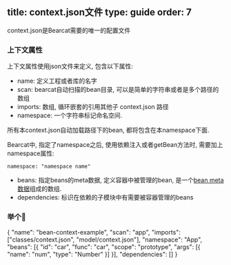 title: context.json文件
type: guide
order: 7
---

context.json是Bearcat需要的唯一的配置文件

### 上下文属性

上下文属性使用json文件来定义, 包含以下属性:

* name: 定义工程或者库的名字  
* scan: bearcat自动扫描的bean目录, 可以是简单的字符串或者是多个路径的数组
* imports: 数组, 循环嵌套的引用其他子 context.json 路径  
* namespace: 一个字符串标记命名空间.

所有本context.json自动加载路径下的bean, 都将包含在本namespace下面.

Bearcat中, 指定了namespace之后, 使用依赖注入或者getBean方法时, 需要加上namespace属性: 

```
namespace: "namespace name"
```

* beans: 指定beans的meta数据, 定义容器中被管理的bean, 是一个[bean meta数据](/guide/magic-javaScript-objects-in-details.html#Bean_attribute)组成的数组.
* dependencies: 标识在依赖的子模块中有需要被容器管理的beans  



### 举个🌰

{
    "name": "bean-context-example",
    "scan": "app",
    "imports": ["classes/context.json", "model/context.json"],
    "namespace": "App",
    "beans": [{
        "id": "car",
        "func": "car",
        "scope": "prototype",
        "args": [{
            "name": "num",
            "type": "Number"
        }]
    }],
    "dependencies": []
}
